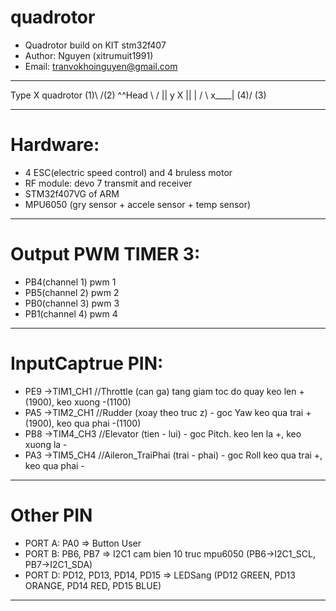 # quadrotor
*	Quadrotor build on KIT stm32f407
*	Author: Nguyen (xitrumuit1991)
*	Email: tranvokhoinguyen@gmail.com

--------------------------------------------------------------------------

Type X quadrotor
	(1)\   /(2)       ^^Head
	    \ /		  ||	  y
 	     X		  ||	  |
            / \              x____|
        (4)/   \(3)				

--------------------------------------------------------------------------
# Hardware: 
- 4 ESC(electric speed control) and 4 bruless motor
- RF module: devo 7 transmit and receiver
- STM32f407VG of ARM
- MPU6050 (gry sensor + accele sensor + temp sensor)


--------------------------------------------------------------------------
# Output PWM TIMER 3:
-	PB4(channel 1) pwm 1 
-	PB5(channel 2) pwm 2
-	PB0(channel 3) pwm 3
-	PB1(channel 4) pwm 4


--------------------------------------------------------------------------
# InputCaptrue PIN:
-	PE9 ->TIM1_CH1  //Throttle (can ga) tang giam toc do quay	keo len +(1900), keo xuong -(1100)
-	PA5 ->TIM2_CH1  //Rudder (xoay theo truc z) - goc Yaw		keo qua trai +(1900), keo qua phai -(1100)
-	PB8 ->TIM4_CH3  //Elevator (tien - lui) - goc Pitch. 		keo len la +, keo xuong la -
-	PA3 ->TIM5_CH4  //Aileron_TraiPhai (trai - phai) - goc Roll     keo qua trai +, keo qua phai -


--------------------------------------------------------------------------
# Other PIN
-	PORT A: PA0 					=> Button User  
-	PORT B: PB6, PB7 				=> I2C1 cam bien 10 truc mpu6050 (PB6->I2C1_SCL,	PB7->I2C1_SDA) 	
-	PORT D: PD12, PD13, PD14, PD15  		=> LEDSang (PD12 GREEN, PD13 ORANGE, PD14 RED, PD15 BLUE)

--------------------------------------------------------------------------
